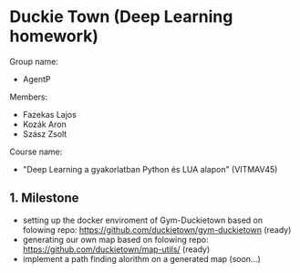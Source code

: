 # Duckie Town (Deep Learning homework)

Group name: 
- AgentP

Members: 
- Fazekas Lajos
- Kozák Aron
- Szász Zsolt

Course name: 
- "Deep Learning a gyakorlatban Python és LUA alapon" (VITMAV45) 

## 1. Milestone

- setting up the docker enviroment of Gym-Duckietown based on folowing repo: https://github.com/duckietown/gym-duckietown (ready)
- generating our own map based on folowing repo: https://github.com/duckietown/map-utils/ (ready)
- implement a path finding alorithm on a generated map (soon...)
